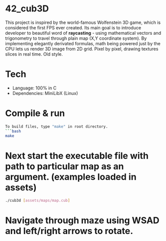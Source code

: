 # 42_cub3D

This project is inspired by the world-famous Wolfenstein 3D game, which is
considered the first FPS ever created. Its main goal is to introduce developer to beautiful word of **raycasting** - using mathematical vectors and trigonometry to travel through plain map (X,Y coordinate system). By implementing elegantly derivated formulas, math being powered just by the CPU lets us render 3D image from 2D grid. Pixel by pixel, drawing textures slices in real time. Old style.

# Tech
- Language: 100% in C
- Dependencies: MiniLibX (Linux)

# Compile & run
```bash
To build files, type "make" in root directory.
```bash
make
```
# Next start the executable file with path to particular map as an argument. (examples loaded in assets)
```bash
./cub3d [assets/maps/map.cub]
```
# Navigate through maze using WSAD and left/right arrows to rotate.
